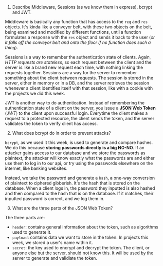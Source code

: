 <!-- Answers to the Short Answer Essay Questions go here -->

1.  Describe Middleware, Sessions (as we know them in express), bcrypt and JWT.

Middleware is basically any function that has access to the `req` and `res` objects. It's kinda like a conveyor belt, with these two objects on the belt, being examined and modified by different functions, until a function formulates a response with the `res` object and sends it back to the user (*or it falls off the conveyor belt and onto the floor if no function does such a thing*).

Sessions is a way to remember the authentication state of clients. Again, *HTTP requests are stateless*, so each request between the client and the server is like a brand new request each time, with nothing linking the requests together. Sessions are a way for the server to remember something about the client between requests. The session is stored in the server, either in memory or in a DB, and the server retrieves the session whenever a client identifies itself with that session, like with a cookie with the projects we did this week.

JWT is another way to do authentication. Instead of remembering the authentication state of a client on the server, you issue a **JSON Web Token** (*JWT*) to the client upon successful login. Everytime the client makes a request to a protected resource, the client sends the token, and the server validates the token to verify client has access.

2.  What does bcrypt do in order to prevent attacks?

`bcrypt`, as we used it this week, is used to generate and compare hashes. We do this because **storing passwords directly is a big NO-NO**. If an attacker gains access to our database and we store the passwords as plaintext, the attacker will know exactly what the passwords are and either use them to log in to our api, or try using the passwords elsewhere on the internet, like banking websites. 

Instead, we take the password and generate a `hash`, a one-way conversion of plaintext to ciphered gibberish. It's the hash that is stored on the database. When a client logs in, the password they inputted is also hashed and then compared to the hash that is on the database. If it matches, their inputted password is correct, and we log them in.

3.  What are the three parts of the JSON Web Token?

The three parts are:

* `header`: contains general information about the token, such as algorithms used to generate it.
* `payload`: contains data we want to store in the token. In projects this week, we stored a user's name within it.
* `secret`: the key used to encrypt and decrypt the token. The client, or anyone else but the server, should not know this. It will be used by the server to generate and validiate the token.
